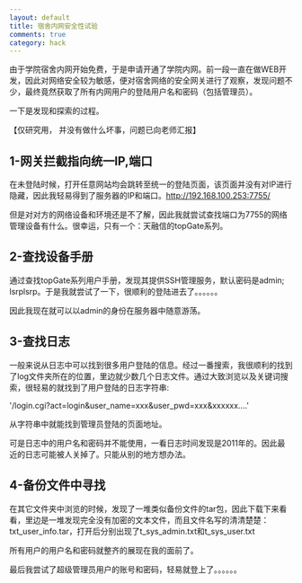 ```yaml
---
layout: default
title: 宿舍内网安全性试验
comments: true
category: hack
---
```



由于学院宿舍内网开始免费，于是申请开通了学院内网。前一段一直在做WEB开发，因此对网络安全较为敏感，便对宿舍网络的安全网关进行了观察，发现问题不少，最终竟然获取了所有内网用户的登陆用户名和密码（包括管理员）。

一下是发现和探索的过程。

【仅研究用， 并没有做什么坏事，问题已向老师汇报】

## 1-网关拦截指向统一IP,端口

在未登陆时候，打开任意网站均会跳转至统一的登陆页面，该页面并没有对IP进行隐藏，因此我轻易得到了服务器的IP和端口。http://192.168.100.253:7755/

但是对对方的网络设备和环境还是不了解，因此我就尝试查找端口为7755的网络管理设备有什么。很幸运，只有一个：天融信的topGate系列。

## 2-查找设备手册

通过查找topGate系列用户手册，发现其提供SSH管理服务，默认密码是admin; lsrplsrp。于是我就尝试了一下，很顺利的登陆进去了。。。。。。

因此我现在就可以以admin的身份在服务器中随意游荡。

## 3-查找日志

一般来说从日志中可以找到很多用户登陆的信息。经过一番搜索，我很顺利的找到了log文件夹所在的位置，里边就少数几个日志文件。通过大致浏览以及关键词搜索，很轻易的就找到了用户登陆的日志字符串:

'/login.cgi?act=login&user_name=xxx&user_pwd=xxx&xxxxxx....' 

从字符串中就能找到管理员登陆的页面地址。

可是日志中的用户名和密码并不能使用，一看日志时间发现是2011年的。因此最近的日志可能被人关掉了。只能从别的地方想办法。

## 4-备份文件中寻找

在其它文件夹中浏览的时候，发现了一堆类似备份文件的tar包，因此下载下来看看，里边是一堆发现完全没有加密的文本文件，而且文件名写的清清楚楚：txt_user_info.tar，打开后分别出现了t_sys_admin.txt和t_sys_user.txt

所有用户的用户名和密码就整齐的展现在我的面前了。

最后我尝试了超级管理员用户的账号和密码，轻易就登上了。。。。。。





